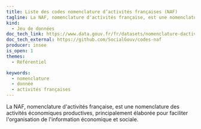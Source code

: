 ```yaml
---
title: Liste des codes nomenclature d’activités françaises (NAF)
tagline: La NAF, nomenclature d'activités française, est une nomenclature des activités économiques productives, principalement élaborée pour faciliter l'organisation de l'information économique et sociale.
kind:
  - Jeu de données
doc_tech_link: https://www.data.gouv.fr/fr/datasets/nomenclature-dactivites-francaise-naf/#resource-community-c5eec925-3adc-411c-b4f9-6c33e6a87482
doc_tech_external: https://github.com/SocialGouv/codes-naf
producer: insee
is_open: 1
themes:
  - Référentiel

keywords:
  - nomenclature
  - donnée
  - activités françaises
---
```


La NAF, nomenclature d'activités française, est une nomenclature des activités économiques productives, principalement élaborée pour faciliter l'organisation de l'information économique et sociale.
